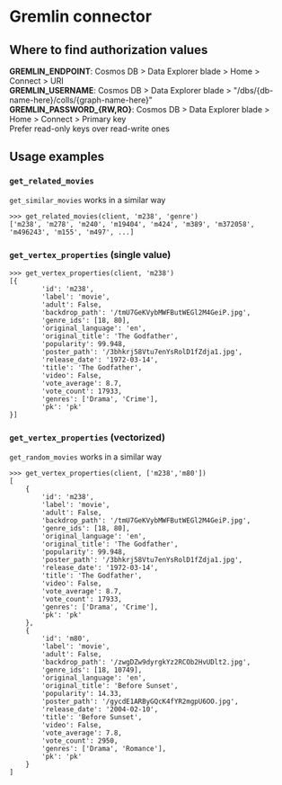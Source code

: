 # Gremlin connector

## Where to find authorization values
**GREMLIN_ENDPOINT**: Cosmos DB > Data Explorer blade > Home > Connect > URI  
**GREMLIN_USERNAME**: Cosmos DB > Data Explorer blade > "/dbs/{db-name-here}/colls/{graph-name-here}"  
**GREMLIN_PASSWORD_{RW,RO}**: Cosmos DB > Data Explorer blade > Home > Connect > Primary key   
Prefer read-only keys over read-write ones
## Usage examples

### `get_related_movies`
`get_similar_movies` works in a similar way
```
>>> get_related_movies(client, 'm238', 'genre')
['m238', 'm278', 'm240', 'm19404', 'm424', 'm389', 'm372058', 'm496243', 'm155', 'm497', ...]
```

### `get_vertex_properties` (single value)
```
>>> get_vertex_properties(client, 'm238')
[{
		'id': 'm238',
		'label': 'movie',
		'adult': False,
		'backdrop_path': '/tmU7GeKVybMWFButWEGl2M4GeiP.jpg',
		'genre_ids': [18, 80],
		'original_language': 'en',
		'original_title': 'The Godfather',
		'popularity': 99.948,
		'poster_path': '/3bhkrj58Vtu7enYsRolD1fZdja1.jpg',
		'release_date': '1972-03-14',
		'title': 'The Godfather',
		'video': False,
		'vote_average': 8.7,
		'vote_count': 17933,
		'genres': ['Drama', 'Crime'],
		'pk': 'pk'
}]
```

### `get_vertex_properties` (vectorized)
`get_random_movies` works in a similar way
```
>>> get_vertex_properties(client, ['m238','m80'])
[
	{
		'id': 'm238',
		'label': 'movie',
		'adult': False,
		'backdrop_path': '/tmU7GeKVybMWFButWEGl2M4GeiP.jpg',
		'genre_ids': [18, 80],
		'original_language': 'en',
		'original_title': 'The Godfather',
		'popularity': 99.948,
		'poster_path': '/3bhkrj58Vtu7enYsRolD1fZdja1.jpg',
		'release_date': '1972-03-14',
		'title': 'The Godfather',
		'video': False,
		'vote_average': 8.7,
		'vote_count': 17933,
		'genres': ['Drama', 'Crime'],
		'pk': 'pk'
	},
	{
		'id': 'm80',
		'label': 'movie',
		'adult': False,
		'backdrop_path': '/zwgDZw9dyrgkYz2RCOb2HvUDlt2.jpg',
		'genre_ids': [18, 10749],
		'original_language': 'en',
		'original_title': 'Before Sunset',
		'popularity': 14.33,
		'poster_path': '/gycdE1ARByGQcK4fYR2mgpU6OO.jpg',
		'release_date': '2004-02-10',
		'title': 'Before Sunset',
		'video': False,
		'vote_average': 7.8,
		'vote_count': 2950, 
		'genres': ['Drama', 'Romance'],
		'pk': 'pk'
	}
]
```
